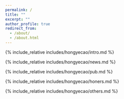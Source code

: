 ```yaml
---
permalink: /
title: ""
excerpt: ""
author_profile: true
redirect_from: 
  - /about/
  - /about.html
---
```


<span class='anchor' id='about-me'></span>
{% include_relative includes/hongyecao/intro.md %}

{% include_relative includes/hongyecao/news.md %}

{% include_relative includes/hongyecao/pub.md %}

{% include_relative includes/hongyecao/honers.md %}

{% include_relative includes/hongyecao/others.md %}
